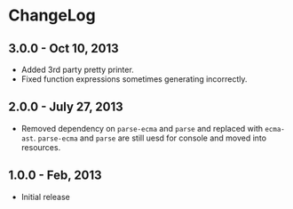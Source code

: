 # ChangeLog #

## 3.0.0 - Oct 10, 2013
* Added 3rd party pretty printer.
* Fixed function expressions sometimes generating incorrectly.

## 2.0.0 - July 27, 2013
* Removed dependency on `parse-ecma` and `parse` and replaced with `ecma-ast`.
  `parse-ecma` and `parse` are still uesd for console and moved into resources.

## 1.0.0 - Feb, 2013
* Initial release
